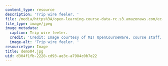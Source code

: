 ```yaml
---
content_type: resource
description: 'Trip wire feeler. '
file: /media/https%3A/open-learning-course-data-rc.s3.amazonaws.com/ec-s06-design-for-demining-spring-2007/d304f1fb2228cd93ae3ca7984c0b7e22_demo04.jpg
file_type: image/jpeg
image_metadata:
  caption: Trip wire feeler.
  credit: 'Credit: Image courtesy of MIT OpenCourseWare, course staff, and students.'
  image-alt: 'Trip wire feeler. '
resourcetype: Image
title: demo04.jpg
uid: d304f1fb-2228-cd93-ae3c-a7984c0b7e22
---
```

